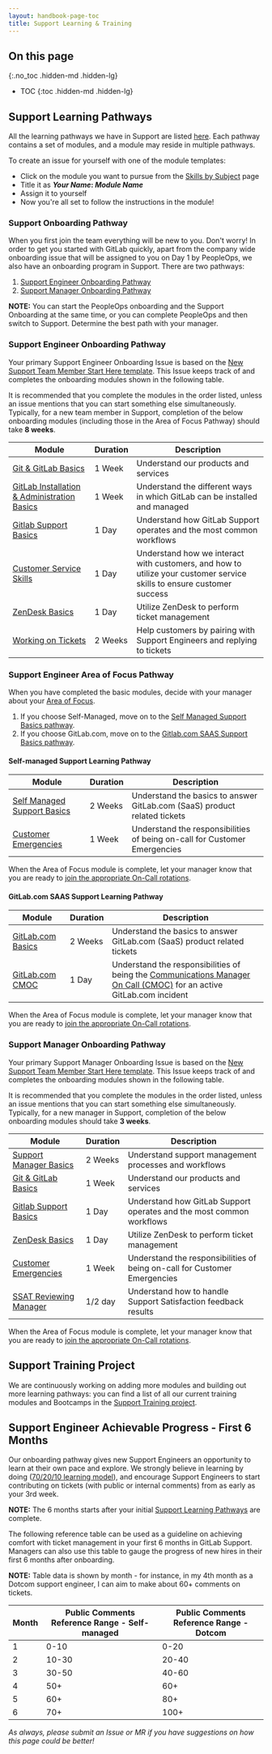 ```yaml
---
layout: handbook-page-toc
title: Support Learning & Training
---
```


## On this page
{:.no_toc .hidden-md .hidden-lg}

- TOC
{:toc .hidden-md .hidden-lg}

## Support Learning Pathways

All the learning pathways we have in Support are listed [here](https://gitlab-com.gitlab.io/support/team/skills-by-subject.html). Each pathway contains a set of modules, and a module may reside in multiple pathways.

To create an issue for yourself with one of the module templates:

- Click on the module you want to pursue from the [Skills by Subject](https://gitlab-com.gitlab.io/support/team/skills-by-subject.html) page
- Title it as **_Your Name_: _Module Name_**
- Assign it to yourself
- Now you're all set to follow the instructions in the module!

### Support Onboarding Pathway

When you first join the team everything will be new to you. Don't worry! In order to get you started with GitLab quickly, apart from the company wide onboarding issue that will be assigned to you on Day 1 by PeopleOps, we also have an onboarding program in Support. There are two pathways:

1. [Support Engineer Onboarding Pathway](#support-engineer-onboarding-pathway)
1. [Support Manager Onboarding Pathway](#support-manager-onboarding-pathway)

**NOTE:** You can start the PeopleOps onboarding and the Support Onboarding at the same time, or you can complete PeopleOps and then switch to Support. Determine the best path with your manager.

### Support Engineer Onboarding Pathway

Your primary Support Engineer Onboarding Issue is based on the [New Support Team Member Start Here template](https://gitlab.com/gitlab-com/support/support-training/-/blob/master/.gitlab/issue_templates/New-Support-Team-Member-Start-Here.md). This Issue keeps track of and completes the onboarding modules shown in the following table.

It is recommended that you complete the modules in the order listed, unless an issue mentions that you can start something else simultaneously. Typically, for a new team member in Support, completion of the below onboarding modules (including those in the Area of Focus Pathway) should take **8 weeks**.

| Module | Duration | Description |
| ------ | ------ | ------ |
| [Git & GitLab Basics](https://gitlab.com/gitlab-com/support/support-training/-/blob/master/.gitlab/issue_templates/Git-GitLab-Basics.md) | 1 Week | Understand our products and services |
| [GitLab Installation & Administration Basics](https://gitlab.com/gitlab-com/support/support-training/-/blob/master/.gitlab/issue_templates/GitLab-Installation-Administration-Basics.md) | 1 Week | Understand the different ways in which GitLab can be installed and managed |
| [Gitlab Support Basics](https://gitlab.com/gitlab-com/support/support-training/-/blob/master/.gitlab/issue_templates/GitLab-Support-Basics.md) | 1 Day | Understand how GitLab Support operates and the most common workflows |
| [Customer Service Skills](https://gitlab.com/gitlab-com/support/support-training/-/blob/master/.gitlab/issue_templates/Customer-Service-Skills.md) | 1 Day | Understand how we interact with customers, and how to utilize your customer service skills to ensure customer success |
| [ZenDesk Basics](https://gitlab.com/gitlab-com/support/support-training/-/blob/master/.gitlab/issue_templates/Zendesk-Basics.md) | 1 Day | Utilize ZenDesk to perform ticket management |
| [Working on Tickets](https://gitlab.com/gitlab-com/support/support-training/-/blob/master/.gitlab/issue_templates/Working-On-Tickets.md) | 2 Weeks | Help customers by pairing with Support Engineers and replying to tickets |

### Support Engineer Area of Focus Pathway

When you have completed the basic modules, decide with your manager about your [Area of Focus](/handbook/support/support-engineer-responsibilities.html#support-engineer-areas-of-focus).

1. If you choose Self-Managed, move on to the [Self Managed Support Basics pathway](#self-managed-support-learning-pathway).
1. If you choose GitLab.com, move on to the [Gitlab.com SAAS Support Basics pathway](#gitlabcom-saas-support-learning-pathway).

#### Self-managed Support Learning Pathway

| Module | Duration | Description |
| ------ | ------ | ------ |
| [Self Managed Support Basics](https://gitlab.com/gitlab-com/support/support-training/-/blob/master/.gitlab/issue_templates/Self-Managed-Basics.md) | 2 Weeks | Understand the basics to answer GitLab.com (SaaS) product related tickets |
| [Customer Emergencies](https://gitlab.com/gitlab-com/support/support-training/-/blob/master/.gitlab/issue_templates/Customer-Emergencies.md) | 1 Week | Understand the responsibilities of being on-call for Customer Emergencies |

When the Area of Focus module is complete, let your manager know that you are ready to [join the appropriate On-Call rotations](/support/support-engineer-responsibilities.html#4-participate-in-on-call-rotations-to-coordinate-and-resolve-emergencies-occasionally).

#### GitLab.com SAAS Support Learning Pathway

| Module | Duration | Description |
| ------ | ------ | ------ |
| [GitLab.com Basics](https://gitlab.com/gitlab-com/support/support-training/-/blob/master/.gitlab/issue_templates/GitLab-com-Basics.md) | 2 Weeks | Understand the basics to answer GitLab.com (SaaS) product related tickets |
| [GitLab.com CMOC](https://gitlab.com/gitlab-com/support/support-training/-/blob/master/.gitlab/issue_templates/GitLab-com-CMOC.md) | 1 Day | Understand the responsibilities of being the [Communications Manager On Call (CMOC)](/handbook/engineering/infrastructure/incident-management/#roles-and-responsibilities) for an active GitLab.com incident |

When the Area of Focus module is complete, let your manager know that you are ready to [join the appropriate On-Call rotations](/handbook/support/support-engineer-responsibilities.html#4-participate-in-on-call-rotations-to-coordinate-and-resolve-emergencies-occasionally).

### Support Manager Onboarding Pathway

Your primary Support Manager Onboarding Issue is based on the [New Support Team Member Start Here template](https://gitlab.com/gitlab-com/support/support-training/-/blob/master/.gitlab/issue_templates/New-Support-Team-Member-Start-Here.md). This Issue keeps track of and completes the onboarding modules shown in the following table.

It is recommended that you complete the modules in the order listed, unless an issue mentions that you can start something else simultaneously. Typically, for a new manager in Support, completion of the below onboarding modules should take **3 weeks**.

| Module | Duration | Description |
| ------ | ------ | ------ |
| [Support Manager Basics](https://gitlab.com/gitlab-com/support/support-training/-/blob/master/.gitlab/issue_templates/Support-Manager-Basics.md) | 2 Weeks | Understand support management processes and workflows |
| [Git & GitLab Basics](https://gitlab.com/gitlab-com/support/support-training/-/blob/master/.gitlab/issue_templates/Git-GitLab-Basics.md) | 1 Week | Understand our products and services |
| [Gitlab Support Basics](https://gitlab.com/gitlab-com/support/support-training/-/blob/master/.gitlab/issue_templates/GitLab-Support-Basics.md) | 1 Day | Understand how GitLab Support operates and the most common workflows |
| [ZenDesk Basics](https://gitlab.com/gitlab-com/support/support-training/-/blob/master/.gitlab/issue_templates/Zendesk-Basics.md) | 1 Day | Utilize ZenDesk to perform ticket management |
| [Customer Emergencies](https://gitlab.com/gitlab-com/support/support-training/-/blob/master/.gitlab/issue_templates/Customer-Emergencies.md) | 1 Week | Understand the responsibilities of being on-call for Customer Emergencies |
| [SSAT Reviewing Manager](/handbook/support/workflows/how-to-respond-to-feedback.html) | 1/2 day | Understand how to handle Support Satisfaction feedback results |

When the Area of Focus module is complete, let your manager know that you are ready to [join the appropriate On-Call rotations](/handbook/support/on-call/#manager-on-call).

## Support Training Project

We are continuously working on adding more modules and building out more learning pathways: you can find a list of all our current training modules and Bootcamps in the [Support Training project](https://gitlab.com/gitlab-com/support/support-training/-/tree/master/.gitlab/issue_templates).

## Support Engineer Achievable Progress - First 6 Months

Our onboarding pathway gives new Support Engineers an opportunity to learn at their own pace and explore. We strongly believe in learning by doing ([70/20/10 learning model](https://trainingindustry.com/wiki/content-development/the-702010-model-for-learning-and-development/)), and encourage Support Engineers to start contributing on tickets (with public or internal comments) from as early as your 3rd week. 

**NOTE:** The 6 months starts after your initial [Support Learning Pathways](#support-learning-pathways) are complete.

The following reference table can be used as a guideline on achieving comfort with ticket management in your first 6 months in GitLab Support. Managers can also use this table to gauge the progress of new hires in their first 6 months after onboarding.

**NOTE:** Table data is shown by month - for instance, in my 4th month as a Dotcom support engineer, I can aim to make about 60+ comments on tickets.

| Month | Public Comments Reference Range - Self-managed | Public Comments Reference Range - Dotcom |
| ------ |  ------ | ------ |
| 1 | 0-10 | 0-20 |
| 2 | 10-30 | 20-40 |
| 3 | 30-50 | 40-60 |
| 4 | 50+ | 60+ |
| 5 | 60+ | 80+ |
| 6 | 70+ | 100+ |


*As always, please submit an Issue or MR if you have suggestions on how this page could be better!*
